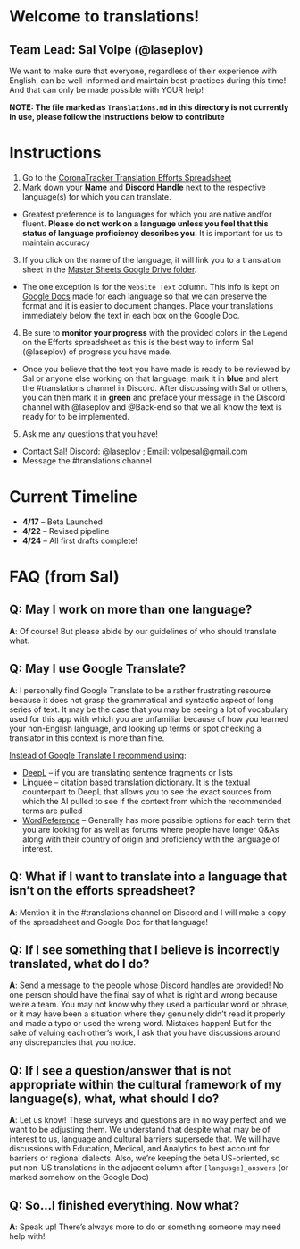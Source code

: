# Welcome to translations!
## Team Lead: Sal Volpe (@laseplov)
We want to make sure that everyone, regardless of their experience with English, can be well-informed and maintain best-practices during this time! And that can only be made possible
with YOUR help!

**NOTE: The file marked as `Translations.md` in this directory is not currently in use, please follow the instructions below to contribute**

# Instructions
1. Go to the [CoronaTracker Translation Efforts Spreadsheet](https://docs.google.com/spreadsheets/d/1Deaaybwk8TPDlOnXJkFCQe6CIcrAqWoDA5Gbot3joyY/edit#gid=0)
2. Mark down your **Name** and **Discord Handle** next to the respective language(s) for which you can translate.
* Greatest preference is to languages for which you are native and/or fluent. **Please do not work on a language unless you feel that this status of language 
proficiency describes you.** It is important for us to maintain accuracy
3. If you click on the name of the language, it will link you to a translation sheet in the 
[Master Sheets Google Drive folder](https://drive.google.com/open?id=12I3IoLc1Li3rtCqhwEoRhLs5FA_6BF7A).
* The one exception is for the `Website Text` column. This info is kept on 
[Google Docs](https://drive.google.com/open?id=1CLun7U6GWQOfwnJ_rDSU4PndRwe36hrL) 
made for each language so that we can preserve the format and it is easier to document changes. Place your translations immediately below the text in each box on the Google Doc.
4. Be sure to **monitor your progress** with the provided colors in the `Legend` on the Efforts spreadsheet as this is the best way to inform Sal (@laseplov) of progress you have made.
* Once you believe that the text you have made is ready to be reviewed by Sal or anyone else working on that language, mark it in **blue** and alert the #translations channel in Discord. 
After discussing with Sal or others, you can then mark it in **green** and preface your message in the Discord channel with @laseplov and @Back-end so that we all know the text is ready for to be implemented.
5. Ask me any questions that you have!
* Contact Sal! Discord: @laseplov ; Email: volpesal@gmail.com
* Message the #translations channel

# Current Timeline
* **4/17** – Beta Launched
* **4/22** – Revised pipeline
* **4/24** – All first drafts complete!

# FAQ (from Sal)
## Q: May I work on more than one language?
   **A**: Of course! But please abide by our guidelines of who should translate what.

## Q: May I use Google Translate?
   **A**: I personally find Google Translate to be a rather frustrating resource because it does not grasp the grammatical and 
   syntactic aspect of long series of text. It may be the case that you may be seeing a lot of vocabulary used for this app with which 
   you are unfamiliar because of how you learned your non-English language, and looking up terms or spot checking a translator in this 
   context is more than fine. 

<ins>Instead of Google Translate I recommend using</ins>: 
* [DeepL](https://www.deepl.com/en/translator) – if you are translating sentence fragments or lists
* [Linguee](https://www.linguee.com/) – citation based translation dictionary. It is the textual counterpart to DeepL that allows you to see the exact sources from which the AI pulled to see if the context from which the recommended terms are pulled
* [WordReference](https://www.wordreference.com/) – Generally has more possible options for each term that you are looking for as well as forums where people have longer Q&As along with their country of origin and proficiency with the language of interest.

## Q: What if I want to translate into a language that isn’t on the efforts spreadsheet?
   **A**: Mention it in the #translations channel on Discord and I will make a copy of the spreadsheet and Google Doc for that language!

## Q: If I see something that I believe is incorrectly translated, what do I do?
   **A**: Send a message to the people whose Discord handles are provided! No one person should have the final say of what is right and wrong because we’re a team. You may not know why they used a particular word or phrase, or it may have been a situation where they genuinely didn’t read it properly and made a typo or used the wrong word. Mistakes happen! But for the sake of valuing each other’s work, I ask that you have discussions around any discrepancies that you notice.

## Q: If I see a question/answer that is not appropriate within the cultural framework of my language(s), what, what should I do?
**A**: Let us know! These surveys and questions are in no way perfect and we want to be adjusting them. We understand that despite what may be of interest to us, language and cultural barriers supersede that. We will have discussions with Education, Medical, and Analytics to best account for barriers or regional dialects.
Also, we’re keeping the beta US-oriented, so put non-US translations in the adjacent column after `[language]_answers` (or marked somehow on the Google Doc)

## Q: So...I finished everything. Now what?
   **A**: Speak up! There’s always more to do or something someone may need help with!
